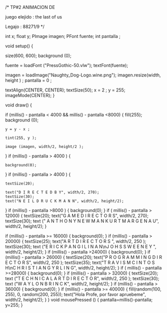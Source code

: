 /*
TP#2 ANIMACION DE 

juego elejido : the last of us

Legajo : 88271/9
*/

int x;
float y;
PImage imagen; 
PFont  fuente;
int pantalla ; 

void setup() { 

  size(600, 600);
  background (0);

  fuente = loadFont ("PressGothic-50.vlw");
  textFont(fuente);


  imagen = loadImage("Naughty_Dog-Logo.wine.png");
  imagen.resize(width, height ) ;
  pantalla = 0 ;

  textAlign(CENTER, CENTER);
  textSize(50);
  x = 2 ;
  y = 255;
  imageMode(CENTER);
}  

void draw() {

  if (millis() - pantalla < 4000 && millis() - pantalla  <8000) {
    fill(255);
    background (0); 

    y = y - x ; 

    tint(255, y );

    image (imagen, width/2, height/2 );
  }
  if (millis() - pantalla > 4000 ) {

    background(0);
  } 
  if (millis() - pantalla > 4000 ) {

    textSize(20);

    text("D I R E C T E D B Y", width/2, 270);
    textSize(30);
    text("N E I L D R U C K M A N N", width/2, height/2);
  }
  if (millis() - pantalla >8000 ) {
    background(0);
  } 
  if ( millis() - pantalla > 12000) {
    textSize(20);
    text("G A M E   D  I  R  E  C  T  O  R  S", width/2, 270);
    textSize(30);
    text (" A N T H O N Y  N E W M A N      K U R T   M A R G E N A U", width/2, height/2);
  }

  if (millis() - pantalla >= 16000) {
    background(0);
  }
  if (millis() - pantalla > 20000) {
    textSize(25);
    text("A R T    D I R E C T O R S ", width/2, 250 );
    textSize(30);
    text ("E R I C K    P A N G I L I N A N\nJ O H S    S W E E N E Y ", width/2, height/2);
  }
  if (millis() - pantalla >24000) {
    background(0);
  }
  if (millis() - pantalla > 26000) {
    textSize(20);
    text("P R O G R A M M I N G    D I R E C T O R S", width/2, 250 );
    textSize(35);
    text("T R A V I S    M C I N T O S H\nC H R I S T I A N    G Y R L I N G", width/2, height/2);
  }
  if ( millis() - pantalla >=28000) {
    background(0);
  }
  if (millis() - pantalla > 32000) {
    textSize(20);
    text ("T E C H N I C A L   A R T   D I R E C T O R", width/2, 250 );
    textSize(30);
    text ("W A Y L O N    B R I N C K", width/2, height/2);
  }
  if (millis() - pantalla > 36000) {
    background(0);
  }
  if (millis() - pantalla >= 40000) {
    fill(random(100, 255), 0, random(200, 255));
    text("Hola Profe, por favor apruebeme", width/2, height/2);
  }
}
void mousePressed () { 
  pantalla=millis()-pantalla;
  y=255;
}

